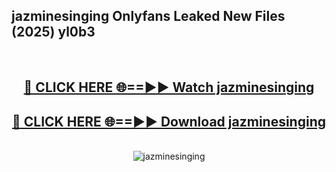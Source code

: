 <h2>jazminesinging Onlyfans Leaked New Files (2025) yl0b3</h2>
<br>
<div align="center">
<h2><a href="https://mediafiles.top/jazminesinging&ref=git" rel="nofollow">🔴 CLICK HERE 🌐==►► Watch jazminesinging</a></h2>
<h2><a href="https://mediafiles.top/jazminesinging&ref=git" rel="nofollow">🔴 CLICK HERE 🌐==►► Download jazminesinging</a></h2>
<br>
<a href="https://mediafiles.top/jazminesinging&ref=git" rel="nofollow" data-target="animated-image.originalLink"><img src="https://i.ibb.co.com/xMMVF88/686577567.gif" alt="jazminesinging" style="max-width: 100%; display: inline-block;" data-target="animated-image.originalImage"></a>
</div>
<br>
<br>